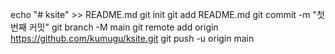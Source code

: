 echo "# ksite" >> README.md 
git init 
git add README.md 
git commit -m "첫 번째 커밋" 
git branch -M main 
git remote add origin https://github.com/kumugu/ksite.git
 git push -u origin main
